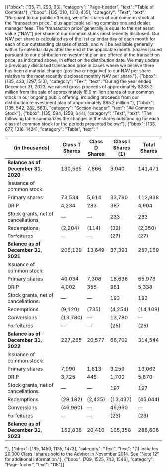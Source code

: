 [{"bbox": [135, 71, 293, 93], "category": "Page-header", "text": "Table of Contents"}, {"bbox": [135, 210, 1313, 405], "category": "Text", "text": "Pursuant to our public offering, we offer shares of our common stock at the “transaction price,” plus applicable selling commissions and dealer manager fees. The “transaction price” generally is equal to the net asset value (“NAV”) per share of our common stock most recently disclosed. Our NAV per share is calculated as of the last calendar day of each month for each of our outstanding classes of stock, and will be available generally within 15 calendar days after the end of the applicable month. Shares issued pursuant to our distribution reinvestment plan are offered at the transaction price, as indicated above, in effect on the distribution date. We may update a previously disclosed transaction price in cases where we believe there has been a material change (positive or negative) to our NAV per share relative to the most recently disclosed monthly NAV per share."}, {"bbox": [135, 433, 1297, 513], "category": "Text", "text": "During the year ended December 31, 2023, we raised gross proceeds of approximately $283.2 million from the sale of approximately 18.9 million shares of our common stock in our ongoing public offering, including proceeds from our distribution reinvestment plan of approximately $85.2 million."}, {"bbox": [135, 542, 282, 563], "category": "Section-header", "text": "## Common Stock"}, {"bbox": [135, 594, 1258, 644], "category": "Text", "text": "The following table summarizes the changes in the shares outstanding for each class of common stock for the periods presented below:"}, {"bbox": [133, 677, 1316, 1424], "category": "Table", "text": "<table><thead><tr><th>(in thousands)</th><th>Class T<br>Shares</th><th>Class D<br>Shares</th><th>Class I<br>Shares (1)</th><th>Total<br>Shares</th></tr></thead><tbody><tr><td><strong>Balance as of December 31, 2020</strong></td><td>130,565</td><td>7,866</td><td>3,040</td><td>141,471</td></tr><tr><td>Issuance of common stock:</td><td></td><td></td><td></td><td></td></tr><tr><td>Primary shares</td><td>73,534</td><td>5,614</td><td>33,790</td><td>112,938</td></tr><tr><td>DRIP</td><td>4,234</td><td>283</td><td>387</td><td>4,904</td></tr><tr><td>Stock grants, net of cancellations</td><td>—</td><td>—</td><td>233</td><td>233</td></tr><tr><td>Redemptions</td><td>(2,204)</td><td>(114)</td><td>(32)</td><td>(2,350)</td></tr><tr><td>Forfeitures</td><td>—</td><td>—</td><td>(27)</td><td>(27)</td></tr><tr><td><strong>Balance as of December 31, 2021</strong></td><td>206,129</td><td>13,649</td><td>37,391</td><td>257,169</td></tr><tr><td>Issuance of common stock:</td><td></td><td></td><td></td><td></td></tr><tr><td>Primary shares</td><td>40,034</td><td>7,308</td><td>18,636</td><td>65,978</td></tr><tr><td>DRIP</td><td>4,002</td><td>355</td><td>981</td><td>5,338</td></tr><tr><td>Stock grants, net of cancellations</td><td>—</td><td>—</td><td>193</td><td>193</td></tr><tr><td>Redemptions</td><td>(9,120)</td><td>(735)</td><td>(4,254)</td><td>(14,109)</td></tr><tr><td>Conversions</td><td>(13,780)</td><td>—</td><td>13,780</td><td>—</td></tr><tr><td>Forfeitures</td><td>—</td><td>—</td><td>(25)</td><td>(25)</td></tr><tr><td><strong>Balance as of December 31, 2022</strong></td><td>227,265</td><td>20,577</td><td>66,702</td><td>314,544</td></tr><tr><td>Issuance of common stock:</td><td></td><td></td><td></td><td></td></tr><tr><td>Primary shares</td><td>7,990</td><td>1,813</td><td>3,259</td><td>13,062</td></tr><tr><td>DRIP</td><td>3,725</td><td>445</td><td>1,700</td><td>5,870</td></tr><tr><td>Stock grants, net of cancellations</td><td>—</td><td>—</td><td>197</td><td>197</td></tr><tr><td>Redemptions</td><td>(29,182)</td><td>(2,425)</td><td>(13,437)</td><td>(45,044)</td></tr><tr><td>Conversions</td><td>(46,960)</td><td>—</td><td>46,960</td><td>—</td></tr><tr><td>Forfeitures</td><td>—</td><td>—</td><td>(23)</td><td>(23)</td></tr><tr><td><strong>Balance as of December 31, 2023</strong></td><td>162,838</td><td>20,410</td><td>105,358</td><td>288,606</td></tr></tbody></table>"}, {"bbox": [135, 1450, 1135, 1473], "category": "Text", "text": "(1) Includes 20,000 Class I shares sold to the Advisor in November 2014. See “Note 12” for additional information."}, {"bbox": [709, 1525, 743, 1546], "category": "Page-footer", "text": "118"}]